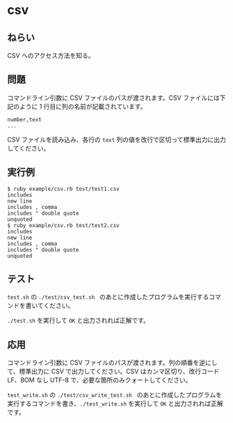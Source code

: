 # csv

## ねらい

CSV へのアクセス方法を知る。

## 問題

コマンドライン引数に CSV ファイルのパスが渡されます。CSV ファイルには下記のように 1 行目に列の名前が記載されています。

```
number,text
...
```

CSV ファイルを読み込み、各行の `text` 列の値を改行で区切って標準出力に出力してください。

## 実行例

    $ ruby example/csv.rb test/test1.csv
    includes
    new line
    includes , comma
    includes " double quote
    unquoted
    $ ruby example/csv.rb test/test2.csv
    includes
    new line
    includes , comma
    includes " double quote
    unquoted

## テスト

`test.sh` の `./test/csv_test.sh ` のあとに作成したプログラムを実行するコマンドを書いてください。

`./test.sh` を実行して `OK` と出力されれば正解です。

## 応用

コマンドライン引数に CSV ファイルのパスが渡されます。列の順番を逆にして、標準出力に CSV で出力してください。CSV はカンマ区切り、改行コード LF、BOM なし UTF-8 で、必要な箇所のみクォートしてください。

`test_write.sh` の `./test/csv_write_test.sh ` のあとに作成したプログラムを実行するコマンドを書き、`./test_write.sh` を実行して `OK` と出力されれば正解です。

